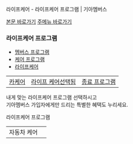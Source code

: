 라이프케어 - 라이프케어 프로그램 | 기아멤버스










 



[본문 바로가기](#content)
[주메뉴 바로가기](#gnb)

### 라이프케어 프로그램

* [멤버스 프로그램](https://members.kia.com/kr/view/qevt/qevt_event_carcare_index.do)
* [케어 프로그램](https://members.kia.com/kr/view/qevt/qevt_event_carcare_index.do)
* [라이프케어](https://members.kia.com/kr/view/qevt/qevt_event_lifecare_index.do)

|  |  |  |
| --- | --- | --- |
| [카케어](https://members.kia.com/kr/view/qevt/qevt_event_carcare_index.do) | [라이프 케어선택됨](#) | [종료 프로그램](https://members.kia.com/kr/view/qevt/qevt_event_end_index.do) |

내게 맞는 라이프케어 프로그램 선택하시고  
기아멤버스 가입자에게만 드리는 특별한 혜택도 누리세요.

라이프케어 프로그램







|  |  |
| --- | --- |
| 자동차 케어 |  |